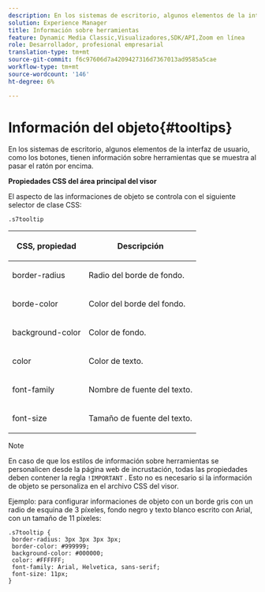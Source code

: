 ```yaml
---
description: En los sistemas de escritorio, algunos elementos de la interfaz de usuario, como los botones, tienen información sobre herramientas que se muestra al pasar el ratón por encima.
solution: Experience Manager
title: Información sobre herramientas
feature: Dynamic Media Classic,Visualizadores,SDK/API,Zoom en línea
role: Desarrollador, profesional empresarial
translation-type: tm+mt
source-git-commit: f6c97606d7a4209427316d7367013ad9585a5cae
workflow-type: tm+mt
source-wordcount: '146'
ht-degree: 6%

---
```



# Información del objeto{#tooltips}

En los sistemas de escritorio, algunos elementos de la interfaz de usuario, como los botones, tienen información sobre herramientas que se muestra al pasar el ratón por encima.

<!--<a id="section_061E550C1C1D4DB2BD663A898895B38C"></a>-->

**Propiedades CSS del área principal del visor**

El aspecto de las informaciones de objeto se controla con el siguiente selector de clase CSS:

```
.s7tooltip
```

<table id="table_94EE3F5BBE4547C0B4943471CEE7EDE4"> 
 <thead> 
  <tr> 
   <th colname="col1" class="entry"> <p> CSS, propiedad </p> </th> 
   <th colname="col2" class="entry"> <p>Descripción </p> </th> 
  </tr> 
 </thead>
 <tbody> 
  <tr> 
   <td colname="col1"> <p> <span class="codeph"> border-radius  </span> </p> </td> 
   <td colname="col2"> <p> Radio del borde de fondo. </p> </td> 
  </tr> 
  <tr> 
   <td colname="col1"> <p> <span class="codeph"> borde-color  </span> </p> </td> 
   <td colname="col2"> <p> Color del borde del fondo. </p> </td> 
  </tr> 
  <tr> 
   <td colname="col1"> <p> <span class="codeph"> background-color  </span> </p> </td> 
   <td colname="col2"> <p> Color de fondo. </p> </td> 
  </tr> 
  <tr> 
   <td colname="col1"> <p> <span class="codeph"> color </span> </p> </td> 
   <td colname="col2"> <p>Color de texto. </p> </td> 
  </tr> 
  <tr> 
   <td colname="col1"> <p> <span class="codeph"> font-family  </span> </p> </td> 
   <td colname="col2"> <p>Nombre de fuente del texto. </p> </td> 
  </tr> 
  <tr> 
   <td colname="col1"> <p> <span class="codeph"> font-size  </span> </p> </td> 
   <td colname="col2"> <p>Tamaño de fuente del texto. </p> </td> 
  </tr> 
 </tbody> 
</table>

>[!NOTE]
>
>En caso de que los estilos de información sobre herramientas se personalicen desde la página web de incrustación, todas las propiedades deben contener la regla `!IMPORTANT` . Esto no es necesario si la información de objeto se personaliza en el archivo CSS del visor.

Ejemplo: para configurar informaciones de objeto con un borde gris con un radio de esquina de 3 píxeles, fondo negro y texto blanco escrito con Arial, con un tamaño de 11 píxeles:

```
.s7tooltip { 
 border-radius: 3px 3px 3px 3px; 
 border-color: #999999; 
 background-color: #000000; 
 color: #FFFFFF; 
 font-family: Arial, Helvetica, sans-serif; 
 font-size: 11px; 
}
```

